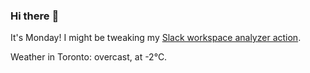 ### Hi there :wave:

It's Monday! I might be tweaking my [Slack workspace analyzer action](https://github.com/bewuethr/slack-analyzer).

Weather in Toronto: overcast, at -2°C.
